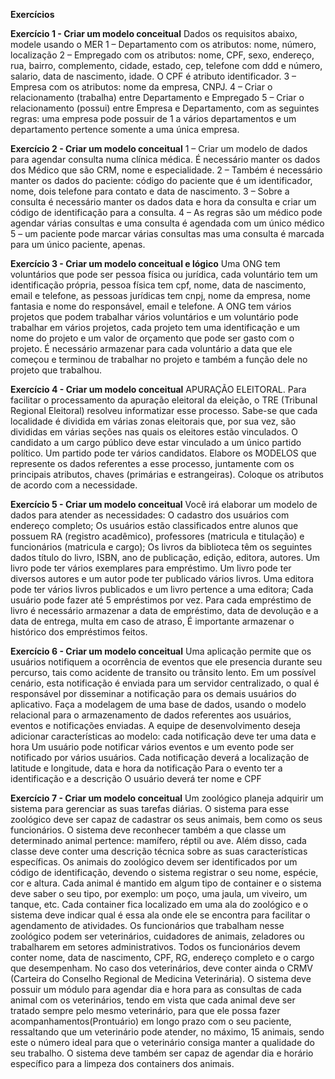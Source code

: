 **Exercícios**

**Exercício 1 - Criar um modelo conceitual**
Dados os requisitos abaixo, modele usando o MER
1 – Departamento com os atributos: nome, número, localização
2 – Empregado com os atributos: nome, CPF, sexo, endereço, rua, bairro, complemento, cidade, estado, cep, telefone com ddd e número, salario, data de nascimento, idade. O CPF é atributo identificador.
3 – Empresa com os atributos: nome da empresa, CNPJ.
4 – Criar o relacionamento (trabalha) entre Departamento e Empregado
5 – Criar o relacionamento (possui) entre Empresa e Departamento, com as seguintes regras: uma empresa pode possuir de 1 a vários departamentos e um departamento pertence somente a uma única empresa.

**Exercício 2 - Criar um modelo conceitual**
1 – Criar um modelo de dados para agendar consulta numa clínica médica. É necessário manter os dados dos Médico que são CRM, nome e especialidade. 
2 – Também é necessário manter os dados do paciente: código do paciente que é um identificador, nome, dois telefone para contato e data de nascimento.
3 – Sobre a consulta é necessário manter os dados data e hora da consulta e criar um código de identificação para a consulta.
4 – As regras são um médico pode agendar várias consultas e uma consulta é agendada com um único médico
5 – um paciente pode marcar várias consultas mas uma consulta é marcada para um único paciente, apenas.


**Exercício 3 - Criar um modelo conceitual e lógico**
Uma ONG tem voluntários que pode ser pessoa física ou jurídica, cada voluntário tem um identificação própria, pessoa física tem cpf, nome, data de nascimento, email e telefone, as pessoas jurídicas tem cnpj, nome da empresa, nome fantasia e nome do responsável, email e telefone. A ONG tem vários projetos que podem trabalhar vários voluntários e um voluntário pode trabalhar em vários projetos, cada projeto tem uma identificação e um nome do projeto e um valor de orçamento que pode ser gasto com o projeto. É necessário armazenar para cada voluntário a data que ele começou e terminou de trabalhar no projeto e também a função dele no projeto que trabalhou.  


**Exercício 4 - Criar um modelo conceitual**
APURAÇÃO ELEITORAL. Para facilitar o processamento da apuração eleitoral da eleição, o TRE (Tribunal Regional Eleitoral) resolveu informatizar esse processo. Sabe-se que cada localidade é dividida em várias zonas eleitorais que, por sua vez, são divididas em várias seções nas quais os eleitores estão vinculados. O candidato a um cargo público deve estar vinculado a um único partido político. Um partido pode ter vários candidatos. 
Elabore os MODELOS que represente os dados referentes a esse processo, juntamente com os principais atributos, chaves (primárias e estrangeiras). Coloque os atributos de acordo com a necessidade.


**Exercício 5 - Criar um modelo conceitual**
Você irá elaborar um  modelo  de  dados  para  atender as  necessidades: 
O cadastro dos usuários com endereço completo; Os usuários estão classificados entre alunos que possuem RA (registro acadêmico), professores (matricula e titulação) e funcionários (matricula e cargo); 
Os livros da biblioteca têm os seguintes dados título do livro, ISBN, ano de publicação, edição, editora, autores. Um livro pode ter vários exemplares para empréstimo. Um livro pode ter diversos autores e um autor pode ter publicado vários livros. 
Uma editora pode ter vários livros publicados e um livro pertence a uma editora; 
Cada usuário pode fazer até 5 empréstimos por vez. Para cada empréstimo de livro é necessário armazenar a data de empréstimo, data de devolução e a data de entrega, multa em caso de atraso, É importante armazenar o histórico dos empréstimos feitos.


**Exercício 6 - Criar um modelo conceitual**
Uma aplicação permite que os usuários notifiquem a ocorrência de eventos que ele presencia durante seu percurso, tais como acidente de transito ou trânsito lento. Em um possível cenário, esta notificação é enviada para um servidor centralizado, o qual é responsável por disseminar a notificação para os demais usuários do aplicativo. Faça a modelagem de uma base de dados, usando o modelo relacional para o armazenamento de dados referentes aos usuários, eventos e notificações enviadas.
A equipe de desenvolvimento deseja adicionar características ao modelo:
cada notificação deve ter uma data e hora
Um usuário pode notificar vários eventos e um evento pode ser notificado por vários usuários. 
Cada notificação deverá a localização de latitude e longitude, data e hora da notificação
Para o evento ter a identificação e  a descrição
O usuário deverá ter nome e CPF  


**Exercício 7 - Criar um modelo conceitual**
Um zoológico planeja adquirir um sistema para gerenciar as suas tarefas diárias. O sistema para esse zoológico deve ser capaz de cadastrar os seus animais, bem como os seus funcionários.
O sistema deve reconhecer também a que classe um determinado animal pertence: mamífero, réptil ou ave. Além disso, cada classe deve conter uma descrição técnica sobre as suas características específicas.
Os animais do zoológico devem ser identificados por um código de identificação, devendo o sistema registrar o seu nome, espécie, cor e altura. Cada animal é mantido em algum tipo de container e o sistema deve saber o seu tipo, por exemplo: um poço, uma jaula, um viveiro, um tanque, etc. Cada container fica localizado em uma ala do zoológico e o sistema deve indicar qual é essa ala onde ele se encontra para facilitar o agendamento de atividades.
Os funcionários que trabalham nesse zoológico podem ser veterinários, cuidadores de animais, zeladores ou trabalharem em setores administrativos. Todos os funcionários devem conter nome, data de nascimento, CPF, RG, endereço completo e o cargo que desempenham. No caso dos veterinários, deve conter ainda o CRMV (Carteira do Conselho Regional de Medicina Veterinária).
O sistema deve possuir um módulo para agendar dia e hora para as consultas de cada animal com os veterinários, tendo em vista que cada animal deve ser tratado sempre pelo mesmo veterinário, para que ele possa fazer acompanhamentos(Prontuário) em longo prazo com o seu paciente, ressaltando que um veterinário pode atender, no máximo, 15 animais, sendo este o número ideal para que o veterinário consiga manter a qualidade do seu trabalho.
O sistema deve também ser capaz de agendar dia e horário específico para a limpeza dos containers dos animais.







